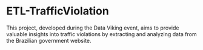 # ETL-TrafficViolation
This project, developed during the Data Viking event, aims to provide valuable insights into traffic violations by extracting and analyzing data from the Brazilian government website.
